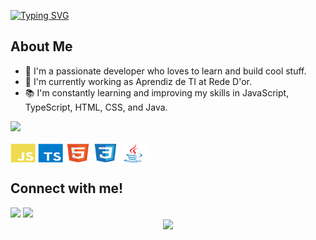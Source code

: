 [![Typing SVG](https://readme-typing-svg.herokuapp.com/?color=5271FF&size=35&center=true&vCenter=true&width=1000&lines=Nice+to+meet+you,+my+name+is+Douglas;Welcome+to+my+GitHub+Profile!:%29)](https://git.io/typing-svg)

## About Me
- 🌱 I'm a passionate developer who loves to learn and build cool stuff.
- 💼 I'm currently working as Aprendiz de TI at Rede D'or.
- 📚 I'm constantly learning and improving my skills in JavaScript, TypeScript, HTML, CSS, and Java.


<div>
 <img height="180em" src="https://github-readme-stats.vercel.app/api/top-langs/?username=Douglascrc&layout=compact&langs_count=16&theme=radical"/>
</div>

<div style="display: inline_block"><br>
  <img align="center" alt="Douglascrc-Js" height="30" width="40" src="https://raw.githubusercontent.com/devicons/devicon/master/icons/javascript/javascript-plain.svg">
  <img align="center" alt="Douglascrc-Ts" height="30" width="40" src="https://raw.githubusercontent.com/devicons/devicon/master/icons/typescript/typescript-plain.svg">
  <img align="center" alt="Douglascrc-HTML" height="30" width="40" src="https://raw.githubusercontent.com/devicons/devicon/master/icons/html5/html5-original.svg">
  <img align="center" alt="Douglascrc-CSS" height="30" width="40" src="https://raw.githubusercontent.com/devicons/devicon/master/icons/css3/css3-original.svg">
  <img align="center" alt="Douglascrc-Java" height="30" width="40" src="https://raw.githubusercontent.com/devicons/devicon/master/icons/java/java-original.svg">
</div>

## Connect with me!
<div>  
<a href="https://www.linkedin.com/in/douglasbuscampos/" target="_blank"><img src="https://img.shields.io/badge/-LinkedIn-%230077B5?style=for-the-badge&logo=linkedin&logoColor=white"></a>  
<a href="https://www.discord.com/in/douglascamposcr/" target="_blank"><img src="https://img.shields.io/badge/Discord-000?style=for-the-badge&logo=discord"></a>  
</div>

<div align="center">
  <img src="https://views-counter.vercel.app/badge?pageId=https%3A%2F%2Fgithub%2Ecom%2FDouglascrc&leftColor=3633e6&rightColor=000000&type=daily&label=Daily-Viewers&style=upper">
</div>
  
